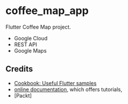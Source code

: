 # coffee_map_app

Flutter Coffee Map project.
- Google Cloud
- REST API
- Google Maps


## Credits
- [Cookbook: Useful Flutter samples](https://flutter.dev/docs/cookbook)
- [online documentation](https://flutter.dev/docs), which offers tutorials,
- [Packt]

